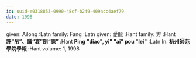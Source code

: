 ```yaml
---
id: uuid-e0318853-0990-48cf-b249-409acc4aef79
date: 1998
---
```


given: Ailong :Latn
family: Fang :Latn
given: 愛龍 :Hant
family: 方 :Hant
**評“吊”、議“哀”剖“誄”** :Hant
**Ping "diao", yi" "ai" pou "lei"** :Latn
In: 
**杭州師范學院學報** :Hant
volume: 1, 1998